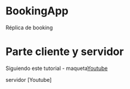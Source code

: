 # BookingApp
Réplica de booking

# Parte cliente y servidor

Siguiendo este tutorial - maqueta[Youtube](https://www.youtube.com/watch?v=RkWpJ4XUHuw)

servidor [Youtube]
